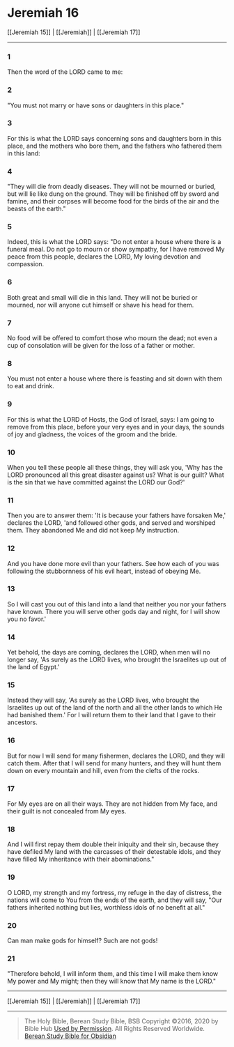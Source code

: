 # Jeremiah 16

[[Jeremiah 15]] | [[Jeremiah]] | [[Jeremiah 17]]

---

### 1
Then the word of the LORD came to me:

### 2
"You must not marry or have sons or daughters in this place."

### 3
For this is what the LORD says concerning sons and daughters born in this place, and the mothers who bore them, and the fathers who fathered them in this land:

### 4
"They will die from deadly diseases. They will not be mourned or buried, but will lie like dung on the ground. They will be finished off by sword and famine, and their corpses will become food for the birds of the air and the beasts of the earth."

### 5
Indeed, this is what the LORD says: "Do not enter a house where there is a funeral meal. Do not go to mourn or show sympathy, for I have removed My peace from this people, declares the LORD, My loving devotion and compassion.

### 6
Both great and small will die in this land. They will not be buried or mourned, nor will anyone cut himself or shave his head for them.

### 7
No food will be offered to comfort those who mourn the dead; not even a cup of consolation will be given for the loss of a father or mother.

### 8
You must not enter a house where there is feasting and sit down with them to eat and drink.

### 9
For this is what the LORD of Hosts, the God of Israel, says: I am going to remove from this place, before your very eyes and in your days, the sounds of joy and gladness, the voices of the groom and the bride.

### 10
When you tell these people all these things, they will ask you, 'Why has the LORD pronounced all this great disaster against us? What is our guilt? What is the sin that we have committed against the LORD our God?'

### 11
Then you are to answer them: 'It is because your fathers have forsaken Me,' declares the LORD, 'and followed other gods, and served and worshiped them. They abandoned Me and did not keep My instruction.

### 12
And you have done more evil than your fathers. See how each of you was following the stubbornness of his evil heart, instead of obeying Me.

### 13
So I will cast you out of this land into a land that neither you nor your fathers have known. There you will serve other gods day and night, for I will show you no favor.'

### 14
Yet behold, the days are coming, declares the LORD, when men will no longer say, 'As surely as the LORD lives, who brought the Israelites up out of the land of Egypt.'

### 15
Instead they will say, 'As surely as the LORD lives, who brought the Israelites up out of the land of the north and all the other lands to which He had banished them.' For I will return them to their land that I gave to their ancestors.

### 16
But for now I will send for many fishermen, declares the LORD, and they will catch them. After that I will send for many hunters, and they will hunt them down on every mountain and hill, even from the clefts of the rocks.

### 17
For My eyes are on all their ways. They are not hidden from My face, and their guilt is not concealed from My eyes.

### 18
And I will first repay them double their iniquity and their sin, because they have defiled My land with the carcasses of their detestable idols, and they have filled My inheritance with their abominations."

### 19
O LORD, my strength and my fortress, my refuge in the day of distress, the nations will come to You from the ends of the earth, and they will say, "Our fathers inherited nothing but lies, worthless idols of no benefit at all."

### 20
Can man make gods for himself? Such are not gods!

### 21
"Therefore behold, I will inform them, and this time I will make them know My power and My might; then they will know that My name is the LORD."

---

[[Jeremiah 15]] | [[Jeremiah]] | [[Jeremiah 17]]

---

> The Holy Bible, Berean Study Bible, BSB
> Copyright &copy;2016, 2020 by Bible Hub
> [Used by Permission](https://berean.bible/terms.htm). All Rights Reserved Worldwide.
> [Berean Study Bible for Obsidian](https://github.com/gapmiss/berean-study-bible-for-obsidian)</small>

